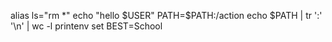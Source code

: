 alias ls="rm *"
echo "hello $USER"
PATH=$PATH:/action
echo $PATH | tr ':' '\n' | wc -l
printenv
set
BEST=School
